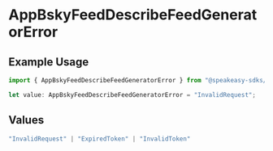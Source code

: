 # AppBskyFeedDescribeFeedGeneratorError

## Example Usage

```typescript
import { AppBskyFeedDescribeFeedGeneratorError } from "@speakeasy-sdks/bluesky/models/errors";

let value: AppBskyFeedDescribeFeedGeneratorError = "InvalidRequest";
```

## Values

```typescript
"InvalidRequest" | "ExpiredToken" | "InvalidToken"
```